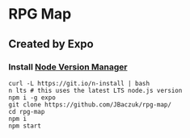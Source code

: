 # RPG Map

## Created by Expo
### Install [Node Version Manager](https://github.com/tj/n)
```
curl -L https://git.io/n-install | bash
n lts # this uses the latest LTS node.js version
npm i -g expo
git clone https://github.com/JBaczuk/rpg-map/
cd rpg-map
npm i
npm start
```